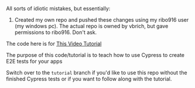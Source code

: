 All sorts of idiotic mistakes, but essentially:
1. Created my own repo and pushed these changes using my ribo916 user (my windows pc). The actual repo is owned by vbrich, but gave permissions to ribo916. Don't ask. 

The code here is for [This Video Tutorial](https://youtu.be/uNd9HxIHptY)

The purpose of this code/tutorial is to teach how to use Cypress to create E2E tests for your apps

Switch over to the `tutorial` branch if you'd like to use this repo without the finished Cypress tests or if you want to follow along with the tutorial.